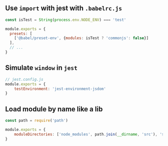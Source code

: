 ## Use `import` with jest with `.babelrc.js`
```js
const isTest = String(process.env.NODE_ENV) === 'test'

module.exports = {
  presets: [
    ['@babel/preset-env', {modules: isTest ? 'commonjs': false}]
  ],
  // ...
}    
```

## Simulate `window` in `jest`
```js
// jest.config.js
module.exports = {
    testEnvironment: 'jest-environment-jsdom'
}
```

## Load module by name like a lib
```js
const path = require('path')

module.exports = {
    moduleDirectories: ['node_modules', path.join(__dirname, 'src'), 'shared']
}    
```
